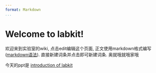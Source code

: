 ```yaml
---
format: Markdown
...
```


# Welcome to labkit!

欢迎来到实验室的wiki, 点击edit编辑这个页面, 正文使用markdown格式编写([markdown语法]()). 直接新建词条并点击即可新建词条. 奥就哦就哦家哦

今天的ppt是  [introduction of labkit]()
